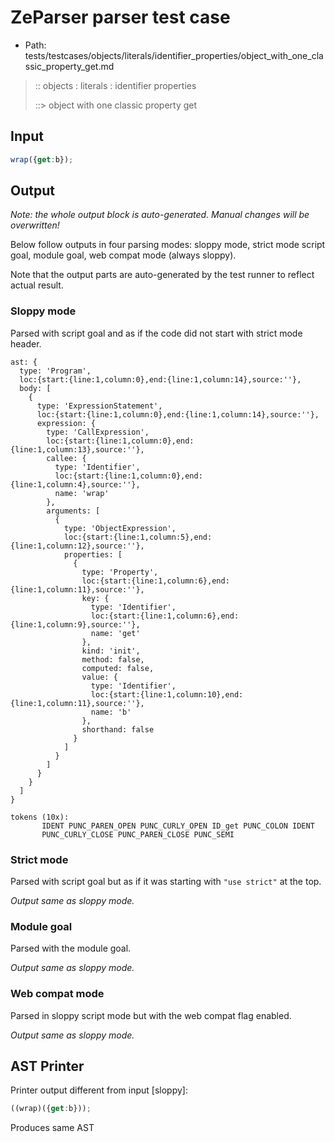# ZeParser parser test case

- Path: tests/testcases/objects/literals/identifier_properties/object_with_one_classic_property_get.md

> :: objects : literals : identifier properties
>
> ::> object with one classic property get

## Input

`````js
wrap({get:b});
`````

## Output

_Note: the whole output block is auto-generated. Manual changes will be overwritten!_

Below follow outputs in four parsing modes: sloppy mode, strict mode script goal, module goal, web compat mode (always sloppy).

Note that the output parts are auto-generated by the test runner to reflect actual result.

### Sloppy mode

Parsed with script goal and as if the code did not start with strict mode header.

`````
ast: {
  type: 'Program',
  loc:{start:{line:1,column:0},end:{line:1,column:14},source:''},
  body: [
    {
      type: 'ExpressionStatement',
      loc:{start:{line:1,column:0},end:{line:1,column:14},source:''},
      expression: {
        type: 'CallExpression',
        loc:{start:{line:1,column:0},end:{line:1,column:13},source:''},
        callee: {
          type: 'Identifier',
          loc:{start:{line:1,column:0},end:{line:1,column:4},source:''},
          name: 'wrap'
        },
        arguments: [
          {
            type: 'ObjectExpression',
            loc:{start:{line:1,column:5},end:{line:1,column:12},source:''},
            properties: [
              {
                type: 'Property',
                loc:{start:{line:1,column:6},end:{line:1,column:11},source:''},
                key: {
                  type: 'Identifier',
                  loc:{start:{line:1,column:6},end:{line:1,column:9},source:''},
                  name: 'get'
                },
                kind: 'init',
                method: false,
                computed: false,
                value: {
                  type: 'Identifier',
                  loc:{start:{line:1,column:10},end:{line:1,column:11},source:''},
                  name: 'b'
                },
                shorthand: false
              }
            ]
          }
        ]
      }
    }
  ]
}

tokens (10x):
       IDENT PUNC_PAREN_OPEN PUNC_CURLY_OPEN ID_get PUNC_COLON IDENT
       PUNC_CURLY_CLOSE PUNC_PAREN_CLOSE PUNC_SEMI
`````

### Strict mode

Parsed with script goal but as if it was starting with `"use strict"` at the top.

_Output same as sloppy mode._

### Module goal

Parsed with the module goal.

_Output same as sloppy mode._

### Web compat mode

Parsed in sloppy script mode but with the web compat flag enabled.

_Output same as sloppy mode._

## AST Printer

Printer output different from input [sloppy]:

````js
((wrap)({get:b}));
````

Produces same AST
